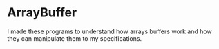 # ArrayBuffer
I made these programs to understand how arrays buffers work and how they can manipulate them to my specifications. 
